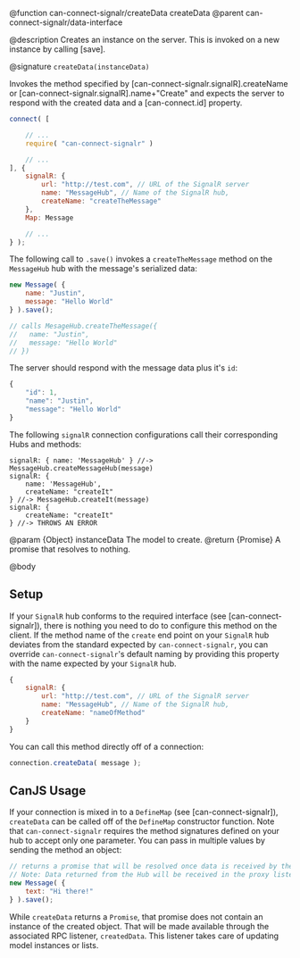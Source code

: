 @function can-connect-signalr/createData createData
@parent can-connect-signalr/data-interface

@description Creates an instance on the server.  This is invoked on a new instance by calling [save].

@signature `createData(instanceData)`

Invokes the method specified by [can-connect-signalr.signalR].createName or
[can-connect-signalr.signalR].name+"Create" and expects the server to respond
with the created data and a [can-connect.id] property.

```js
connect( [

	// ...
	require( "can-connect-signalr" )

	// ...
], {
	signalR: {
		url: "http://test.com", // URL of the SignalR server
		name: "MessageHub", // Name of the SignalR hub,
		createName: "createTheMessage"
	},
	Map: Message

	// ...
} );

```

The following call to `.save()` invokes a `createTheMessage` method on the `MessageHub` hub with the message's serialized data:

```js
new Message( {
	name: "Justin",
	message: "Hello World"
} ).save();

// calls MesageHub.createTheMessage({
//   name: "Justin",
//   message: "Hello World"
// })
```

The server should respond with the message data plus it's `id`:

```js
{
	"id": 1,
	"name": "Justin",
	"message": "Hello World"
}
```

The following `signalR` connection configurations call their corresponding Hubs and methods:

```
signalR: { name: 'MessageHub' } //-> MessageHub.createMessageHub(message)
signalR: {
    name: 'MessageHub',
    createName: "createIt"
} //-> MessageHub.createIt(message)
signalR: {
    createName: "createIt"
} //-> THROWS AN ERROR
```

@param {Object} instanceData The model to create.
@return {Promise<Object>} A promise that resolves to nothing.


@body

## Setup

If your `SignalR` hub conforms to the required interface (see [can-connect-signalr]), there is nothing you need to
do to configure this method on the client. If the method name of the `create` end point on your `SignalR` hub deviates from
the standard expected by `can-connect-signalr`, you can override `can-connect-signalr`'s default naming by providing
this property with the name expected by your `SignalR` hub.

```js
{
	signalR: {
		url: "http://test.com", // URL of the SignalR server
		name: "MessageHub", // Name of the SignalR hub,
		createName: "nameOfMethod"
	}
}
```

You can call this method directly off of a connection:

```js
connection.createData( message );
```

## CanJS Usage

If your connection is mixed in to a `DefineMap` (see [can-connect-signalr]), `createData` can be called off of the
`DefineMap` constructor function. Note that `can-connect-signalr` requires the method signatures
defined on your hub to accept only one parameter. You can pass in multiple values by sending the method
an object:

```js
// returns a promise that will be resolved once data is received by the Hub.
// Note: Data returned from the Hub will be received in the proxy listener.
new Message( {
	text: "Hi there!"
} ).save();
```

While `createData` returns a `Promise`, that promise does not contain an instance of the created object. That
will be made available through the associated RPC listener, `createdData`. This listener takes care of updating
model instances or lists.
